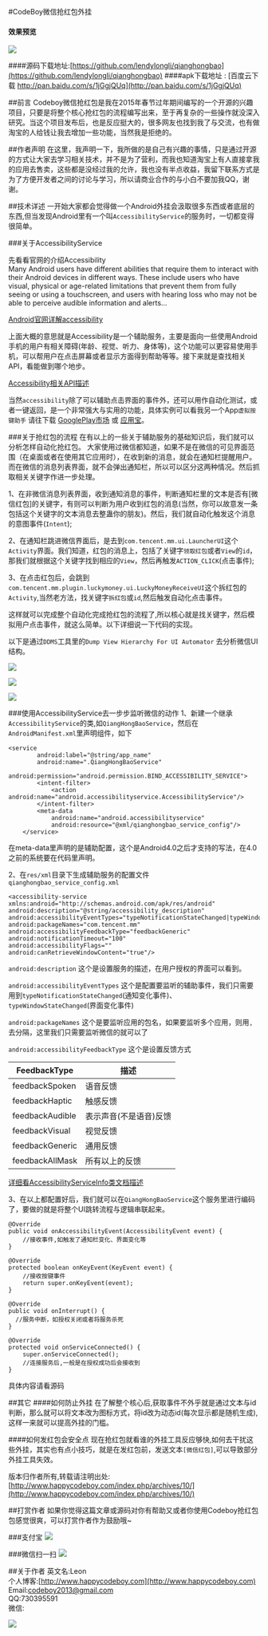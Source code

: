 #CodeBoy微信抢红包外挂

#### 效果预览
![](show_min.gif)

####源码下载地址:[https://github.com/lendylongli/qianghongbao](https://github.com/lendylongli/qianghongbao)
####apk下载地址 : [百度云下载 http://pan.baidu.com/s/1jGgjQUq](http://pan.baidu.com/s/1jGgjQUq)

##前言
Codeboy微信抢红包是我在2015年春节过年期间编写的一个开源的兴趣项目，只要是将整个核心抢红包的流程编写出来，至于再复杂的一些操作就没深入研究。当这个项目发布后，也是反应挺大的，很多网友也找到我了与交流，也有做淘宝的人给钱让我去增加一些功能，当然我是拒绝的。

##作者声明
在这里，我声明一下，我所做的是自己有兴趣的事情，只是通过开源的方式让大家去学习相关技术，并不是为了营利，而我也知道淘宝上有人直接拿我的应用去售卖，这些都是没经过我的允许，我也没有半点收益，我留下联系方式是为了方便开发者之间的讨论与学习，所以请商业合作的与小白不要加我QQ，谢谢。

##技术详述
一开始大家都会觉得做一个Android外挂会汲取很多东西或者底层的东西,但当发现Android里有一个叫`AccessibilityService`的服务时，一切都变得很简单。

###关于AccessibilityService

先看看官网的介绍Accessibility  
Many Android users have different abilities that require them to interact with their Android devices in different ways. These include users who have visual, physical or age-related limitations that prevent them from fully seeing or using a touchscreen, and users with hearing loss who may not be able to perceive audible information and alerts...

[Android官网详解accessibility](http://developer.android.com/guide/topics/ui/accessibility/index.html)

上面大概的意思就是Accessibility是一个辅助服务，主要是面向一些使用Android手机的用户有相关障碍(年龄、视觉、听力、身体等)，这个功能可以更容易使用手机，可以帮用户在点击屏幕或者显示方面得到帮助等等。接下来就是查找相关API，看能做到哪个地步。

[Accessibility相关API描述](http://developer.android.com/guide/topics/ui/accessibility/apps.html)

当然`accessibility`除了可以辅助点击界面的事件外，还可以用作自动化测试，或者一键返回，是一个非常强大与实用的功能，具体实例可以看我另一个App`虚拟按键助手` 请往下载 [GooglePlay市场](https://play.google.com/store/apps/details?id=com.leon.assistivetouch.main) 或 [应用宝](http://android.myapp.com/myapp/detail.htm?apkName=com.leon.assistivetouch.main)。

###关于抢红包的流程
在有以上的一些关于辅助服务的基础知识后，我们就可以分析怎样自动化抢红包。
大家使用过微信都知道，如果不是在微信的可见界面范围（在桌面或者在使用其它应用时），在收到新的消息，就会在通知栏提醒用户。而在微信的消息列表界面，就不会弹出通知栏，所以可以区分这两种情况。然后抓取相关关键字作进一步处理。

1、在非微信消息列表界面，收到通知消息的事件，判断通知栏里的文本是否有[微信红包]的关键字，有则可以判断为用户收到红包的消息(当然，你可以故意发一条包括这个关键字的文本消息去整蛊你的朋友)。然后，我们就自动化触发这个消息的意图事件(`Intent`);

2、在通知栏跳进微信界面后，是去到`com.tencent.mm.ui.LauncherUI`这个`Activity`界面。我们知道，红包的消息上，包括了关键字`领取红包`或者`View`的`id`，那我们就根据这个关键字找到相应的`View`，然后再触发`ACTION_CLICK`(点击事件);

3、在点击红包后，会跳到`com.tencent.mm.plugin.luckymoney.ui.LuckyMoneyReceiveUI`这个拆红包的`Activity`,当然老方法，找关键字`拆红包`或`id`,然后触发自动化点击事件。

这样就可以完成整个自动化完成抢红包的流程了,所以核心就是找关键字，然后模拟用户点击事件，就这么简单。以下详细说一下代码的实现。

以下是通过`DDMS`工具里的`Dump View Hierarchy For UI Automator` 去分析微信UI结构。

![](qianghongbao_1.jpg)

![](qianghongbao_2.jpg)

![](qianghongbao_3.jpg)

###使用AccessibilityService去一步步监听微信的动作
1、新建一个继承`AccessibilityService`的类,如`QiangHongBaoService`，然后在`AndroidManifest.xml`里声明组件，如下

    <service
            android:label="@string/app_name"
            android:name=".QiangHongBaoService"
            android:permission="android.permission.BIND_ACCESSIBILITY_SERVICE">
            <intent-filter>
                <action android:name="android.accessibilityservice.AccessibilityService"/>
            </intent-filter>
            <meta-data
                android:name="android.accessibilityservice"
                android:resource="@xml/qianghongbao_service_config"/>
        </service>

在meta-data里声明的是辅助配置，这个是Android4.0之后才支持的写法，在4.0之前的系统要在代码里声明。

2、在`res/xml`目录下生成辅助服务的配置文件`qianghongbao_service_config.xml`

    <accessibility-service
    xmlns:android="http://schemas.android.com/apk/res/android"
    android:description="@string/accessibility_description"
    android:accessibilityEventTypes="typeNotificationStateChanged|typeWindowStateChanged"
    android:packageNames="com.tencent.mm"
    android:accessibilityFeedbackType="feedbackGeneric"
    android:notificationTimeout="100"
    android:accessibilityFlags=""
    android:canRetrieveWindowContent="true"/>

`android:description` 这个是设置服务的描述，在用户授权的界面可以看到。

`android:accessibilityEventTypes` 这个是配置要监听的辅助事件，我们只需要用到`typeNotificationStateChanged`(通知变化事件)、`typeWindowStateChanged`(界面变化事件)

`android:packageNames` 这个是要监听应用的包名，如果要监听多个应用，则用`,`去分隔，这里我们只需要监听微信的就可以了

`android:accessibilityFeedbackType` 这个是设置反馈方式

FeedbackType | 描述 
------------ | ------------- 
feedbackSpoken | 语音反馈 
feedbackHaptic | 触感反馈
feedbackAudible | 表示声音(不是语音)反馈
feedbackVisual | 视觉反馈
feedbackGeneric | 通用反馈
feedbackAllMask | 所有以上的反馈

[详细看AccessibilityServiceInfo类文档描述](http://developer.android.com/reference/android/accessibilityservice/AccessibilityServiceInfo.html)

3、在以上都配置好后，我们就可以在`QiangHongBaoService`这个服务里进行编码了，要做的就是将整个UI跳转流程与逻辑串联起来。

    @Override
    public void onAccessibilityEvent(AccessibilityEvent event) {
		//接收事件,如触发了通知栏变化、界面变化等	
    }
    
    @Override
    protected boolean onKeyEvent(KeyEvent event) {
        //接收按键事件
        return super.onKeyEvent(event);
    }

    @Override
    public void onInterrupt() {
	  //服务中断，如授权关闭或者将服务杀死
    }

    @Override
    protected void onServiceConnected() {
        super.onServiceConnected();
        //连接服务后,一般是在授权成功后会接收到
    }

具体内容请看源码

##其它
####如何防止外挂
在了解整个核心后,获取事件不外乎就是通过文本与id判断，那么就可以将文本改为图标方式，将id改为动态id(每次显示都是随机生成),这样一来就可以提高外挂的门槛。

####如何发红包会安全点
现在抢红包就看谁的外挂工具反应够快,如何去干扰这些外挂，其实也有点小技巧，就是在发红包前，发送文本`[微信红包]`,可以导致部分外挂工具失效。

版本归作者所有,转载请注明出处:[http://www.happycodeboy.com/index.php/archives/10/](http://www.happycodeboy.com/index.php/archives/10/)

##打赏作者
如果你觉得这篇文章或源码对你有帮助又或者你使用Codeboy抢红包包感觉很爽，可以打赏作者作为鼓励哦~

###支付宝
![](alipay.png)

###微信扫一扫
![](wechatpay.jpg)

##关于作者
英文名:Leon<br>
个人博客:[http://www.happycodeboy.com](http://www.happycodeboy.com)<br>
Email:codeboy2013@gmail.com<br>
QQ:730395591<br>
微信:

![](wechat.jpg)